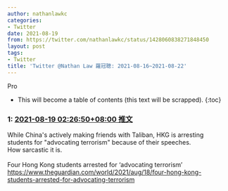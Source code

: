 ```yaml
---
author: nathanlawkc
categories:
- Twitter
date: 2021-08-19
from: https://twitter.com/nathanlawkc/status/1428060838271848450
layout: post
tags:
- Twitter
title: 'Twitter @Nathan Law 羅冠聰: 2021-08-16~2021-08-22'
---
```


Pro

* This will become a table of contents (this text will be scrapped).
{:toc}

### 1: [2021-08-19 02:26:50+08:00 推文](https://twitter.com/nathanlawkc/status/1428060838271848450)

While China's actively making friends with Taliban, HKG is arresting students for "advocating terrorism" because of their speeches. <br>How sarcastic it is.<br><br>Four Hong Kong students arrested for ‘advocating terrorism’ <a href="https://www.theguardian.com/world/2021/aug/18/four-hong-kong-students-arrested-for-advocating-terrorism" target="_blank" rel="noopener noreferrer">https://www.theguardian.com/world/2021/aug/18/four-hong-kong-students-arrested-for-advocating-terrorism</a>


